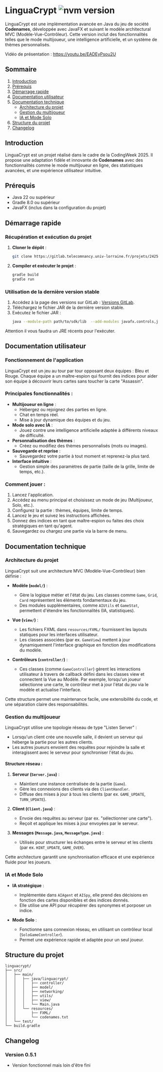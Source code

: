 # LinguaCrypt ![nvm version](https://img.shields.io/badge/version-v0.5.1-green.svg)

LinguaCrypt est une implémentation avancée en Java du jeu de société **Codenames**, développée avec JavaFX et suivant le modèle architectural MVC (Modèle-Vue-Contrôleur). Cette version inclut des fonctionnalités telles que le mode multijoueur, une intelligence artificielle, et un système de thèmes personnalisés.

Vidéo de présentation : https://youtu.be/EADEyPsou2U

## Sommaire
1. [Introduction](#introduction)
2. [Prérequis](#prérequis)
3. [Démarrage rapide](#démarrage-rapide)
4. [Documentation utilisateur](#documentation-utilisateur)
5. [Documentation technique](#documentation-technique)
   - [Architecture du projet](#architecture-du-projet)
   - [Gestion du multijoueur](#gestion-du-multijoueur)
   - [IA et Mode Solo](#ia-et-mode-solo)
6. [Structure du projet](#structure-du-projet)
7. [Changelog](#changelog)

## Introduction
LinguaCrypt est un projet réalisé dans le cadre de la CodingWeek 2025. Il propose une adaptation fidèle et innovante de **Codenames** avec des fonctionnalités  comme le mode multijoueur en ligne, des statistiques avancées, et une expérience utilisateur intuitive.

## Prérequis
- Java 22 ou supérieur
- Gradle 8.0 ou supérieur
- JavaFX (inclus dans la configuration du projet)

## Démarrage rapide
### Récupération et exécution du projet
1. **Cloner le dépôt** :
   ```bash
   git clone https://gitlab.telecomnancy.univ-lorraine.fr/projets/2425/pcd2k25/codingweek/grp18.git
   ```
2. **Compiler et exécuter le projet** :
   ```bash
   gradle build
   gradle run
   ```

### Utilisation de la dernière version stable
1. Accédez à la page des versions sur GitLab : [Versions GitLab](https://gitlab.telecomnancy.univ-lorraine.fr/projets/2425/pcd2k25/codingweek/grp18/-/releases).
2. Téléchargez le fichier JAR de la dernière version stable.
3. Exécutez le fichier JAR :
   ```bash
   java --module-path path/to/sdk/lib  --add-modules javafx.controls,javafx.fxml -jar path/to/jar
   ```
Attention il vous faudra un JRE récents pour l'exécuter.
## Documentation utilisateur
### Fonctionnement de l'application
LinguaCrypt est un jeu au tour par tour opposant deux équipes : Bleu et Rouge. Chaque équipe a un maître-espion qui fournit des indices pour aider son équipe à découvrir leurs cartes sans toucher la carte "Assassin".

### Principales fonctionnalités :
- **Multijoueur en ligne** :
  - Hébergez ou rejoignez des parties en ligne.
  - Chat en temps réel.
  - Mise à jour dynamique des équipes et du jeu.
- **Mode solo avec IA** :
  - Jouez contre une intelligence artificielle adaptée à différents niveaux de difficulté.
- **Personnalisation des thèmes** :
  - Créez ou modifiez des thèmes personnalisés (mots ou images).
- **Sauvegarde et reprise** :
  - Sauvegardez votre partie à tout moment et reprenez-la plus tard.
- **Interface intuitive** :
  - Gestion simple des paramètres de partie (taille de la grille, limite de temps, etc.).

### Comment jouer :
1. Lancez l'application.
2. Accédez au menu principal et choisissez un mode de jeu (Multijoueur, Solo, etc.).
3. Configurez la partie : thèmes, équipes, limite de temps.
4. Lancez le jeu et suivez les instructions affichées.
5. Donnez des indices en tant que maître-espion ou faites des choix stratégiques en tant qu'agent.
6. Sauvegardez ou chargez une partie via la barre de menu.

## Documentation technique
### Architecture du projet
LinguaCrypt suit une architecture MVC (Modèle-Vue-Contrôleur) bien définie :

- **Modèle (`model/`)** :
  - Gère la logique métier et l'état du jeu. Les classes comme `Game`, `Grid`, `Card` représentent les éléments fondamentaux du jeu.
  - Des modules supplémentaires, comme `AIUtils` et `GameStat`, permettent d'étendre les fonctionnalités (IA, statistiques).

- **Vue (`view/`)** :
  - Les fichiers FXML dans `resources/FXML/` fournissent les layouts statiques pour les interfaces utilisateur.
  - Les classes associées (par ex. `GameView`) mettent à jour dynamiquement l'interface graphique en fonction des modifications du modèle.

- **Contrôleurs (`controller/`)** :
  - Ces classes (comme `GameController`) gèrent les interactions utilisateur à travers de callback défini dans les classes view et connectent la Vue au Modèle. Par exemple, lorsqu'un joueur sélectionne une carte, le contrôleur met à jour l'état du jeu via le modèle et actualise l'interface.

Cette structure permet une maintenance facile, une extensibilité du code, et une séparation claire des responsabilités.

### Gestion du multijoueur
LinguaCrypt utilise une topologie réseau de type "Listen Server" :
- Lorsqu'un client crée une nouvelle salle, il devient un serveur qui héberge la partie pour les autres clients.
- Les autres joueurs envoient des requêtes pour rejoindre la salle et interagissent avec le serveur pour synchroniser l'état du jeu.

#### Structure réseau :
1. **Serveur (`Server.java`)** :
   - Maintient une instance centralisée de la partie (`Game`).
   - Gère les connexions des clients via des `ClientHandler`.
   - Diffuse des mises à jour à tous les clients (par ex. `GAME_UPDATE`, `TURN_UPDATE`).

2. **Client (`Client.java`)** :
   - Envoie des requêtes au serveur (par ex. "sélectionner une carte").
   - Reçoit et applique les mises à jour envoyées par le serveur.

3. **Messages (`Message.java`, `MessageType.java`)** :
   - Utilisés pour structurer les échanges entre le serveur et les clients (par ex. `HINT_UPDATE`, `GAME_OVER`).

Cette architecture garantit une synchronisation efficace et une expérience fluide pour les joueurs.

### IA et Mode Solo
- **IA stratégique** :
  - Implémentée dans `AIAgent` et `AISpy`, elle prend des décisions en fonction des cartes disponibles et des indices donnés.
  - Elle utilise une API pour récupérer des synonymes et porposer un indice.

- **Mode Solo** :
  - Fonctionne sans connexion réseau, en utilisant un contrôleur local (`SoloGameController`).
  - Permet une expérience rapide et adaptée pour un seul joueur.

## Structure du projet
```
linguacrypt/
├── src/
│   ├── main/
│   │   ├── java/linguacrypt/
│   │   │   ├── controller/
│   │   │   ├── model/
│   │   │   ├── networking/
│   │   │   ├── utils/
│   │   │   ├── view/
│   │   │   └── Main.java
│   │   └── resources/
│   │       ├── FXML/
│   │       └── codenames.txt
│   └── test/
└── build.gradle
```

## Changelog
### Version 0.5.1
- Version fonctionnel mais loin d'être fini

